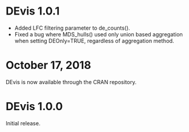 # DEvis 1.0.1

* Added LFC filtering parameter to de_counts().
* Fixed a bug where MDS_hulls() used only union based aggregation when setting DEOnly=TRUE, regardless of aggregation method.

# October 17, 2018

DEvis is now available through the CRAN repository. 

# DEvis 1.0.0

Initial release.  
